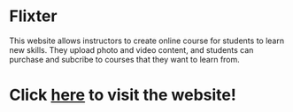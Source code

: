 # Flixter
This website allows instructors to create online course for students to learn new skills. They upload photo and video content, and students can purchase and subcribe to courses that they want to learn from.
# Click <a href="https://flixter-nickolas-vu.herokuapp.com/">here</a> to visit the website!
